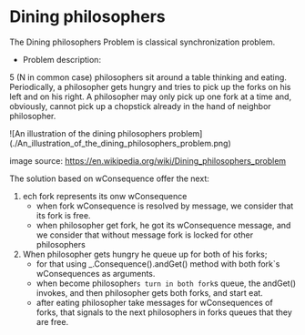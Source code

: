 #  Dining philosophers

  The Dining philosophers Problem is classical synchronization problem.

  - Problem description:

  5 (N in common case) philosophers sit around a table thinking and eating. Periodically, a philosopher gets hungry and
  tries to pick up the forks on his left and on his right. A philosopher may only pick up one fork at a time and,
  obviously, cannot pick up a chopstick already in the hand of neighbor philosopher.

  ![An illustration of the dining philosophers problem]
  (./An_illustration_of_the_dining_philosophers_problem.png)

  image source: https://en.wikipedia.org/wiki/Dining_philosophers_problem

  The solution based on wConsequence offer the next:
  1. ech fork represents its onw wConsequence
     - when fork wConsequence is resolved by message, we consider that its fork is free.
     - when philosopher get fork, he got its wConsequence message, and we consider that without message fork is locked
     for other philosophers
  2. When philosopher gets hungry he queue up for both of his forks;
     - for that using _.Consequence().andGet() method with both fork`s wConsequences as arguments.
     - when become philosopher`s turn in both fork`s queue, the andGet() invokes, and then philosopher gets both forks,
     and start eat.
     - after eating philosopher take messages for wConsequences of forks, that signals to the next philosophers in
     forks queues that they are free.